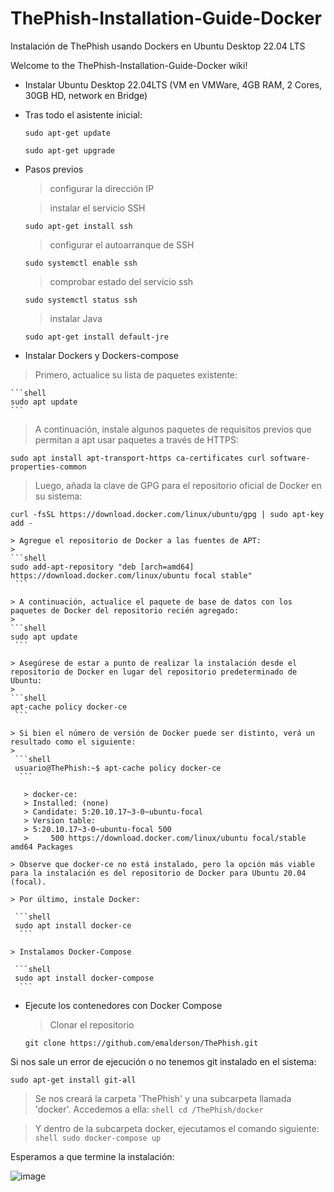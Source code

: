 # ThePhish-Installation-Guide-Docker
Instalación de ThePhish usando Dockers en Ubuntu Desktop 22.04 LTS

Welcome to the ThePhish-Installation-Guide-Docker wiki!

* Instalar Ubuntu Desktop 22.04LTS (VM en VMWare, 4GB RAM, 2 Cores, 30GB HD, network en Bridge)
* Tras todo el asistente inicial:
  ```shell
  sudo apt-get update 
  ```
  ```shell
  sudo apt-get upgrade
  ```
* Pasos previos

  > configurar la dirección IP 

  > instalar el servicio SSH 

  ```shell
  sudo apt-get install ssh
  ```

  > configurar el autoarranque de SSH

  ```shell
  sudo systemctl enable ssh
  ```

  > comprobar estado del servicio ssh

  ```shell
  sudo systemctl status ssh
  ```

  > instalar Java
  ```shell
  sudo apt-get install default-jre
  ```

* Instalar Dockers y Dockers-compose

> Primero, actualice su lista de paquetes existente:
    
    ```shell
    sudo apt update
    ```
    
> A continuación, instale algunos paquetes de requisitos previos que permitan a apt usar paquetes a través de HTTPS:
     
   ```shell
   sudo apt install apt-transport-https ca-certificates curl software-properties-common
   ```
      
  > Luego, añada la clave de GPG para el repositorio oficial de Docker en su sistema:
    
  ```shell
  curl -fsSL https://download.docker.com/linux/ubuntu/gpg | sudo apt-key add -
   ```
      
    > Agregue el repositorio de Docker a las fuentes de APT:
    > 
    ```shell
    sudo add-apt-repository "deb [arch=amd64] https://download.docker.com/linux/ubuntu focal stable"
     ```
     
    > A continuación, actualice el paquete de base de datos con los paquetes de Docker del repositorio recién agregado:
    > 
    ```shell
    sudo apt update
     ```
     
    > Asegúrese de estar a punto de realizar la instalación desde el repositorio de Docker en lugar del repositorio predeterminado de Ubuntu:
    > 
    ```shell
    apt-cache policy docker-ce
     ```
     
    > Si bien el número de versión de Docker puede ser distinto, verá un resultado como el siguiente:
    > 
     ```shell
     usuario@ThePhish:~$ apt-cache policy docker-ce
      ```
     
       > docker-ce:
       > Installed: (none)
       > Candidate: 5:20.10.17~3-0~ubuntu-focal
       > Version table:
       > 5:20.10.17~3-0~ubuntu-focal 500
       >     500 https://download.docker.com/linux/ubuntu focal/stable amd64 Packages

    > Observe que docker-ce no está instalado, pero la opción más viable para la instalación es del repositorio de Docker para Ubuntu 20.04 (focal).
    
    > Por último, instale Docker:
    
     ```shell
     sudo apt install docker-ce
      ```
      
    > Instalamos Docker-Compose
    
     ```shell
     sudo apt install docker-compose
      ```

* Ejecute los contenedores con Docker Compose
   
   > Clonar el repositorio
   
   ```shell
   git clone https://github.com/emalderson/ThePhish.git
    ```

Si nos sale un error de ejecución o no tenemos git instalado en el sistema:

```shell
sudo apt-get install git-all
```
    
   > Se nos creará la carpeta 'ThePhish' y una subcarpeta llamada 'docker'. Accedemos a ella:
    ```shell
    cd /ThePhish/docker
     ```
     
   > Y dentro de la subcarpeta docker, ejecutamos el comando siguiente:
    ```shell
    sudo docker-compose up
     ```

Esperamos a que termine la instalación:

![image](https://user-images.githubusercontent.com/20743678/181035255-03b6db11-52a4-47df-8666-8d8bb79a6331.png)

